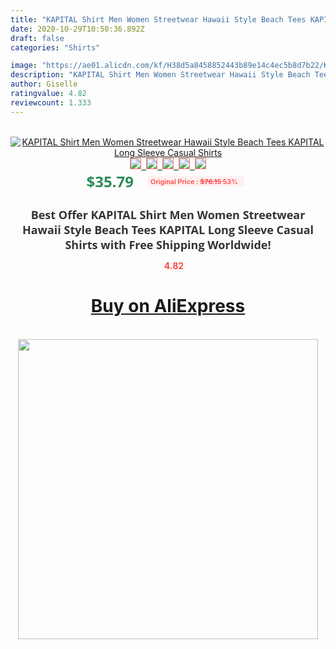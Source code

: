 ```yaml
---
title: "KAPITAL Shirt Men Women Streetwear Hawaii Style Beach Tees KAPITAL Long Sleeve Casual Shirts"
date: 2020-10-29T10:50:36.892Z
draft: false
categories: "Shirts"

image: "https://ae01.alicdn.com/kf/H38d5a8458852443b89e14c4ec5b8d7b22/KAPITAL-Shirt-Men-Women-Streetwear-Hawaii-Style-Beach-Tees-KAPITAL-Long-Sleeve-Casual-Shirts.jpg"
description: "KAPITAL Shirt Men Women Streetwear Hawaii Style Beach Tees KAPITAL Long Sleeve Casual Shirts"
author: Giselle
ratingvalue: 4.82
reviewcount: 1.333
---
```

<br>
<div style="text-align: center;">
<a href="https://s.click.aliexpress.com/e/_9uaoPj" target="_blank" rel="nofollow noopener noreferrer"><img alt="KAPITAL Shirt Men Women Streetwear Hawaii Style Beach Tees KAPITAL Long Sleeve Casual Shirts" class="magnifier-image" src="https://ae01.alicdn.com/kf/H38d5a8458852443b89e14c4ec5b8d7b22/KAPITAL-Shirt-Men-Women-Streetwear-Hawaii-Style-Beach-Tees-KAPITAL-Long-Sleeve-Casual-Shirts.jpg_640x640.jpg">
<br>
<img style="border:1px solid salmon" src="https://ae01.alicdn.com/kf/H38d5a8458852443b89e14c4ec5b8d7b22/KAPITAL-Shirt-Men-Women-Streetwear-Hawaii-Style-Beach-Tees-KAPITAL-Long-Sleeve-Casual-Shirts.jpg_120x120.jpg">&nbsp;&nbsp;<img style="border:1px solid salmon" src="https://ae01.alicdn.com/kf/Hbc154f3d16ee4928aa5dd38cb3dff052v/KAPITAL-Shirt-Men-Women-Streetwear-Hawaii-Style-Beach-Tees-KAPITAL-Long-Sleeve-Casual-Shirts.jpg_120x120.jpg">&nbsp;&nbsp;<img style="border:1px solid salmon" src="https://ae01.alicdn.com/kf/H484a65f9d2d14ae48b7bc1ae117b0259E/KAPITAL-Shirt-Men-Women-Streetwear-Hawaii-Style-Beach-Tees-KAPITAL-Long-Sleeve-Casual-Shirts.jpg_120x120.jpg">&nbsp;&nbsp;<img style="border:1px solid salmon" src="https://ae01.alicdn.com/kf/H090cbd1cb30846058e16df4c23833691K/KAPITAL-Shirt-Men-Women-Streetwear-Hawaii-Style-Beach-Tees-KAPITAL-Long-Sleeve-Casual-Shirts.jpg_120x120.jpg">&nbsp;&nbsp;<img style="border:1px solid salmon" src="https://ae01.alicdn.com/kf/Hfacd571e579942d5a4f2aa206a191fd1Z/KAPITAL-Shirt-Men-Women-Streetwear-Hawaii-Style-Beach-Tees-KAPITAL-Long-Sleeve-Casual-Shirts.jpg_120x120.jpg"></a></div><br0>
<div style="text-align: center;"><span style="background-color: white; border: 0px; box-sizing: border-box; color: seagreen; display: inline-block; font-family: &quot;open sans&quot; , &quot;arial&quot; , &quot;helvetica&quot; , sans-serif , &quot;heiti&quot;; font-size: 24px; font-stretch: inherit; font-weight: 700; line-height: inherit; margin: 0px 10px 0px 0px; padding: 0px; vertical-align: middle;">$35.79 </span>
<span style="background: rgb(255 , 241 , 241); border-radius: 3px; border: 0px; box-sizing: border-box; color: #ff4747; display: inline-block; font-family: inherit; font-size: 12px; font-stretch: inherit; font-style: inherit; font-variant: inherit; font-weight: 600; line-height: inherit; margin: 0px; padding: 2px 5px; transform: scale(0.9); vertical-align: middle;">Original Price : <b style="text-decoration: line-through;">$76.15 </b> 53%&nbsp;&nbsp;</span></div>
<h1 style="color: #333333; display: inline-block; font-family: &quot;open sans&quot; , &quot;arial&quot; , &quot;helvetica&quot; , sans-serif , &quot;heiti&quot;; font-size: 18px; font-stretch: inherit; font-weight: 700; text-align: center;">Best Offer KAPITAL Shirt Men Women Streetwear Hawaii Style Beach Tees KAPITAL Long Sleeve Casual Shirts with Free Shipping Worldwide!</h1>
<div style="color: #ff4747; text-align: center;">
<img src="https://4.bp.blogspot.com/-M0ZcTcb-5uY/XleCXlxnR4I/AAAAAAAAAEc/OrjgMkXV1oMQFaCRZj5HQwOCBcu3w1FegCPcBGAYYCw/s1600/star.png" style="height: 15px;">&nbsp;<b>4.82</b></div>
<div class="button_cont" align="center"><a class="buynow_a" href="https://s.click.aliexpress.com/e/_9uaoPj" target="_blank" rel="nofollow noopener noreferrer"><H1>Buy on AliExpress</H1></a></div><br>
<div class="separator" style="clear: both; text-align: center;">
<img src="https://lh3.googleusercontent.com/-pTy5HemUv9M/XlePHvY0dAI/AAAAAAAAAE4/0nX5iRUoIWY8eMW9Dpxeirr157OZliDIgCLcBGAsYHQ/s1600/badge.gif" width="480">
</div>
